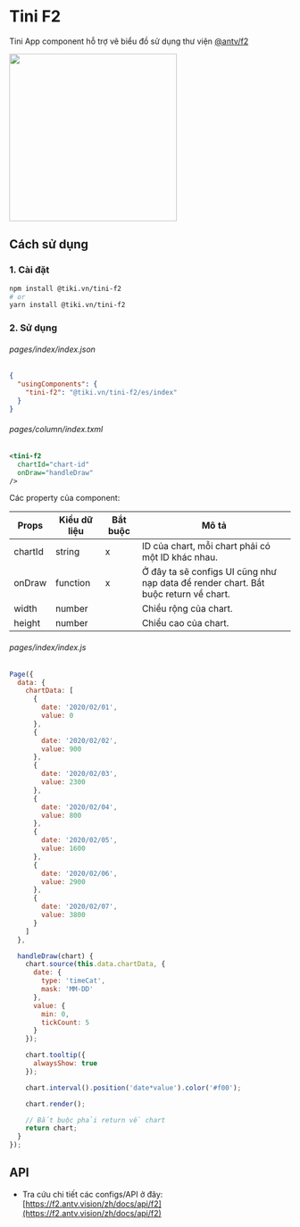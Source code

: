 # Tini F2

Tini App component hỗ trợ vẽ biểu đồ sử dụng thư viện [@antv/f2](https://www.npmjs.com/package/@antv/f2)

<img width="300" src="https://i.imgur.com/R2OlLN9.png"/>

## Cách sử dụng

### 1. Cài đặt

```bash
npm install @tiki.vn/tini-f2
# or
yarn install @tiki.vn/tini-f2
```

### 2. Sử dụng

###### pages/index/index.json

```json
{
  "usingComponents": {
    "tini-f2": "@tiki.vn/tini-f2/es/index"
  }
}
```

###### pages/column/index.txml

```xml
<tini-f2
  chartId="chart-id"
  onDraw="handleDraw"
/>
```

Các property của component:

| Props   | Kiểu dữ liệu | Bắt buộc | Mô tả                                                                               |
| ------- | ------------ | -------- | ----------------------------------------------------------------------------------- |
| chartId | string       | x        | ID của chart, mỗi chart phải có một ID khác nhau.                                   |
| onDraw  | function     | x        | Ở đây ta sẽ configs UI cũng như nạp data để render chart. Bắt buộc return về chart. |
| width   | number       |          | Chiều rộng của chart.                                                               |
| height  | number       |          | Chiều cao của chart.                                                                |

###### pages/index/index.js

```js
Page({
  data: {
    chartData: [
      {
        date: '2020/02/01',
        value: 0
      },
      {
        date: '2020/02/02',
        value: 900
      },
      {
        date: '2020/02/03',
        value: 2300
      },
      {
        date: '2020/02/04',
        value: 800
      },
      {
        date: '2020/02/05',
        value: 1600
      },
      {
        date: '2020/02/06',
        value: 2900
      },
      {
        date: '2020/02/07',
        value: 3800
      }
    ]
  },

  handleDraw(chart) {
    chart.source(this.data.chartData, {
      date: {
        type: 'timeCat',
        mask: 'MM-DD'
      },
      value: {
        min: 0,
        tickCount: 5
      }
    });

    chart.tooltip({
      alwaysShow: true
    });

    chart.interval().position('date*value').color('#f00');

    chart.render();

    // Bắt buộc phải return về chart
    return chart;
  }
});
```

## API

- Tra cứu chi tiết các configs/API ở đây: [https://f2.antv.vision/zh/docs/api/f2](https://f2.antv.vision/zh/docs/api/f2)
